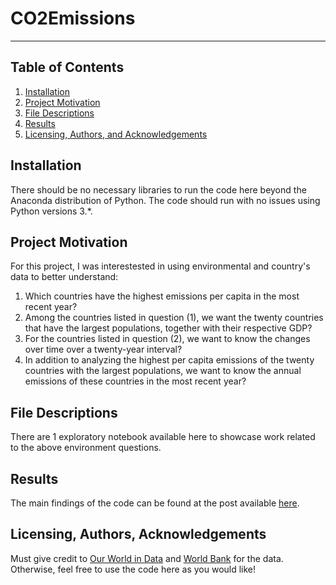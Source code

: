 # CO2Emissions
***
## Table of Contents

1. [Installation](#installation)
2. [Project Motivation](#motivation)
3. [File Descriptions](#files)
4. [Results](#results)
5. [Licensing, Authors, and Acknowledgements](#licensing)

## Installation <a name="installation"></a>

There should be no necessary libraries to run the code here beyond the Anaconda distribution of Python. The code should run with no issues using Python versions 3.*.

## Project Motivation<a name="motivation"></a>

For this project, I was interestested in using environmental and country's data to better understand:

1. Which countries have the highest emissions per capita in the most recent year?
2. Among the countries listed in question (1), we want the twenty countries that have the largest populations, together with their respective GDP?
3. For the countries listed in question (2), we want to know the changes over time over a twenty-year interval?
4. In addition to analyzing the highest per capita emissions of the twenty countries with the largest populations, we want to know the annual emissions of these countries in the most recent year?

## File Descriptions <a name="files"></a>

There are 1 exploratory notebook available here to showcase work related to the above environment questions. 

## Results<a name="results"></a>

The main findings of the code can be found at the post available [here](https://pandascouple.medium.com/an%C3%A1lise-dos-dados-de-emiss%C3%A3o-de-co2-no-planeta-5e41985fd23e).

## Licensing, Authors, Acknowledgements<a name="licensing"></a>

Must give credit to [Our World in Data](https://ourworldindata.org/) and [World Bank](https://data.worldbank.org/) for the data. Otherwise, feel free to use the code here as you would like! 
